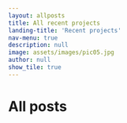```yaml
---
layout: allposts
title: All recent projects
landing-title: 'Recent projects'
nav-menu: true
description: null
image: assets/images/pic05.jpg
author: null
show_tile: true
---
```


<h1>All posts</h1>
